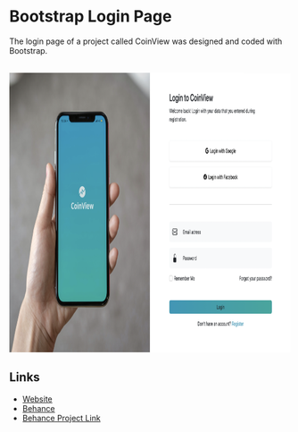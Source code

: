 ## 
<h1> Bootstrap Login Page </h1>
<p>The login page of a project called CoinView was designed and coded with Bootstrap. </p>
<br>

<img src="CoinView-Login-Page.png" height="500em" />

## Links

* [Website](https://snahmd.com)
* [Behance](https://behance.net/snahmd)
* [Behance Project Link](https://www.behance.net/gallery/144735969/Login-Page-Webdesign)

